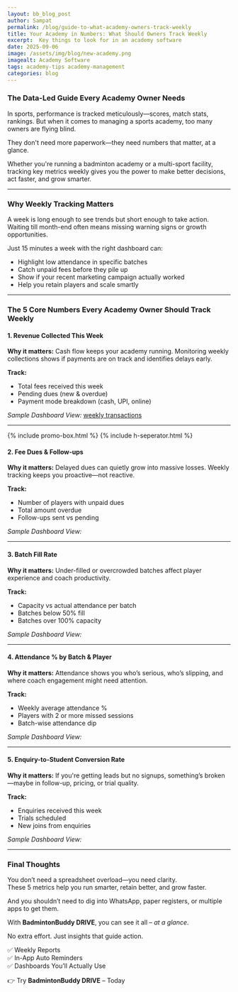 ```yaml
---
layout: bb_blog_post
author: Sampat
permalink: /blog/guide-to-what-academy-owners-track-weekly
title: Your Academy in Numbers: What Should Owners Track Weekly
excerpt:  Key things to look for in an academy software
date: 2025-09-06
image: /assets/img/blog/new-academy.png
imagealt: Academy Software
tags: academy-tips academy-management
categories: blog
---
```


### The Data-Led Guide Every Academy Owner Needs

In sports, performance is tracked meticulously—scores, match stats, rankings. But when it comes to managing a sports academy, too many owners are flying blind.  

They don't need more paperwork—they need numbers that matter, at a glance.  

Whether you're running a badminton academy or a multi-sport facility, tracking key metrics weekly gives you the power to make better decisions, act faster, and grow smarter.

---

### Why Weekly Tracking Matters

A week is long enough to see trends but short enough to take action. Waiting till month-end often means missing warning signs or growth opportunities.  

Just 15 minutes a week with the right dashboard can:

- Highlight low attendance in specific batches  
- Catch unpaid fees before they pile up  
- Show if your recent marketing campaign actually worked  
- Help you retain players and scale smartly  

---

### The 5 Core Numbers Every Academy Owner Should Track Weekly

#### 1. Revenue Collected This Week
**Why it matters:** Cash flow keeps your academy running. Monitoring weekly collections shows if payments are on track and identifies delays early.  

**Track:**
- Total fees received this week  
- Pending dues (new & overdue)  
- Payment mode breakdown (cash, UPI, online)  

*Sample Dashboard View:* 
[weekly transactions](/assets/img/blog/weekly-transactions.png)

---

{% include promo-box.html %}
{% include h-seperator.html %}
#### 2. Fee Dues & Follow-ups
**Why it matters:** Delayed dues can quietly grow into massive losses. Weekly tracking keeps you proactive—not reactive.  

**Track:**
- Number of players with unpaid dues  
- Total amount overdue  
- Follow-ups sent vs pending  

*Sample Dashboard View:*  

---

#### 3. Batch Fill Rate
**Why it matters:** Under-filled or overcrowded batches affect player experience and coach productivity.  

**Track:**
- Capacity vs actual attendance per batch  
- Batches below 50% fill  
- Batches over 100% capacity  

*Sample Dashboard View:*  

---

#### 4. Attendance % by Batch & Player
**Why it matters:** Attendance shows you who’s serious, who’s slipping, and where coach engagement might need attention.  

**Track:**
- Weekly average attendance %  
- Players with 2 or more missed sessions  
- Batch-wise attendance dip  

*Sample Dashboard View:*  

---

#### 5. Enquiry-to-Student Conversion Rate
**Why it matters:** If you're getting leads but no signups, something’s broken—maybe in follow-up, pricing, or trial quality.  

**Track:**
- Enquiries received this week  
- Trials scheduled  
- New joins from enquiries  

*Sample Dashboard View:*  

---

### Final Thoughts

You don’t need a spreadsheet overload—you need clarity.  
These 5 metrics help you run smarter, retain better, and grow faster.  

And you shouldn’t need to dig into WhatsApp, paper registers, or multiple apps to get them.  

With **BadmintonBuddy DRIVE**, you can see it all – *at a glance*.  

No extra effort. Just insights that guide action.

✅ Weekly Reports  
✅ In-App Auto Reminders  
✅ Dashboards You’ll Actually Use  

👉 Try **BadmintonBuddy DRIVE** – Today

